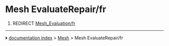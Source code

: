 # Mesh EvaluateRepair/fr
1.  REDIRECT [Mesh_Evaluation/fr](Mesh_Evaluation/fr.md)



---
⏵ [documentation index](../README.md) > [Mesh](Mesh_Workbench.md) > Mesh EvaluateRepair/fr
